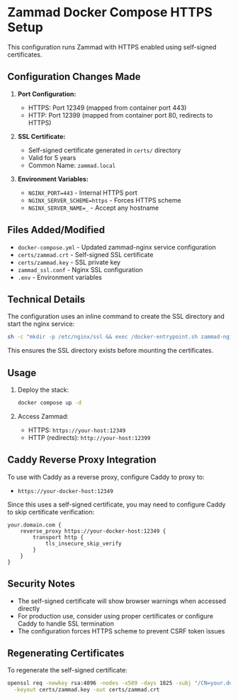 # Zammad Docker Compose HTTPS Setup

This configuration runs Zammad with HTTPS enabled using self-signed certificates.

## Configuration Changes Made

1. **Port Configuration:**
   - HTTPS: Port 12349 (mapped from container port 443)
   - HTTP: Port 12399 (mapped from container port 80, redirects to HTTPS)

2. **SSL Certificate:**
   - Self-signed certificate generated in `certs/` directory
   - Valid for 5 years
   - Common Name: `zammad.local`

3. **Environment Variables:**
   - `NGINX_PORT=443` - Internal HTTPS port
   - `NGINX_SERVER_SCHEME=https` - Forces HTTPS scheme
   - `NGINX_SERVER_NAME=_` - Accept any hostname

## Files Added/Modified

- `docker-compose.yml` - Updated zammad-nginx service configuration
- `certs/zammad.crt` - Self-signed SSL certificate
- `certs/zammad.key` - SSL private key
- `zammad_ssl.conf` - Nginx SSL configuration
- `.env` - Environment variables

## Technical Details

The configuration uses an inline command to create the SSL directory and start the nginx service:
```bash
sh -c "mkdir -p /etc/nginx/ssl && exec /docker-entrypoint.sh zammad-nginx"
```

This ensures the SSL directory exists before mounting the certificates.

## Usage

1. Deploy the stack:
   ```bash
   docker compose up -d
   ```

2. Access Zammad:
   - HTTPS: `https://your-host:12349`
   - HTTP (redirects): `http://your-host:12399`

## Caddy Reverse Proxy Integration

To use with Caddy as a reverse proxy, configure Caddy to proxy to:
- `https://your-docker-host:12349`

Since this uses a self-signed certificate, you may need to configure Caddy to skip certificate verification:
```caddyfile
your.domain.com {
    reverse_proxy https://your-docker-host:12349 {
        transport http {
            tls_insecure_skip_verify
        }
    }
}
```

## Security Notes

- The self-signed certificate will show browser warnings when accessed directly
- For production use, consider using proper certificates or configure Caddy to handle SSL termination
- The configuration forces HTTPS scheme to prevent CSRF token issues

## Regenerating Certificates

To regenerate the self-signed certificate:
```bash
openssl req -newkey rsa:4096 -nodes -x509 -days 1825 -subj "/CN=your.domain.com" \
  -keyout certs/zammad.key -out certs/zammad.crt
```
